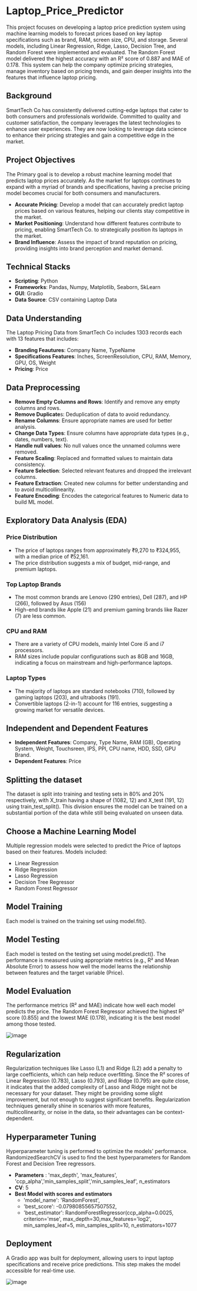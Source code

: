 # Laptop_Price_Predictor
This project focuses on developing a laptop price prediction system using machine learning models to forecast prices based on key laptop specifications such as brand, RAM, screen size, CPU, and storage. Several models, including Linear Regression, Ridge, Lasso, Decision Tree, and Random Forest were implemented and evaluated. The Random Forest model delivered the highest accuracy with an R² score of 0.887 and MAE of 0.178.
This system can help the company optimize pricing strategies, manage inventory based on pricing trends, and gain deeper insights into the features that influence laptop pricing.

## Background
SmartTech Co has consistently delivered cutting-edge laptops that cater to both consumers and professionals worldwide. Committed to quality and customer satisfaction, the company leverages the latest technologies to enhance user experiences. They are now looking to leverage data science to enhance their pricing strategies and gain a competitive edge in the market.

## Project Objectives
The Primary goal is to develop a robust machine learning model that predicts laptop prices accurately. As the market for laptops continues to expand with a myriad of brands and specifications, having a precise pricing model becomes crucial for both consumers and manufacturers.
- **Accurate Pricing**: Develop a model that can accurately predict laptop prices based on various features, helping our clients stay competitive in the market.
- **Market Positioning**: Understand how different features contribute to pricing, enabling SmartTech Co. to strategically position its laptops in the market.
- **Brand Influence**: Assess the impact of brand reputation on pricing, providing insights into brand perception and market demand.


## Technical Stacks
- **Scripting**: Python
- **Frameworks**: Pandas, Numpy, Matplotlib, Seaborn, SkLearn
- **GUI**: Gradio
- **Data Source**: CSV containing Laptop Data

## Data Understanding
The Laptop Pricing Data from SmartTech Co includes 1303 records each with 13 features that includes:
- **Branding Feautures**: Company Name, TypeName
- **Specifications Features**: Inches, ScreenResolution, CPU, RAM, Memory, GPU, OS, Weight
- **Pricing**: Price

## Data Preprocessing
- **Remove Empty Columns and Rows**: Identify and remove any empty columns and rows.
- **Remove Duplicate**s: Deduplication of data to avoid redundancy.
- **Rename Columns**: Ensure appropriate names are used for better analysis.
- **Change Data Types**: Ensure columns have appropriate data types (e.g., dates, numbers, text).
- **Handle null values**: No null values once the unnamed columns were removed.
- **Feature Scaling**: Replaced and formatted values to maintain data consistency.
- **Feature Selection**: Selected relevant features and dropped the irrelevant columns.
- **Feature Extraction**: Created new columns for better understanding and to avoid multicollinearity.
- **Feature Encoding**: Encodes the categorical features to Numeric data to build ML model.

## Exploratory Data Analysis (EDA)
### Price Distribution
  - The price of laptops ranges from approximately ₹9,270 to ₹324,955, with a median price of ₹52,161.
  - The price distribution suggests a mix of budget, mid-range, and premium laptops.
### Top Laptop Brands
  - The most common brands are Lenovo (290 entries), Dell (287), and HP (266), followed by Asus (156) 
  - High-end brands like Apple (21) and premium gaming brands like Razer (7) are less common.
### CPU and RAM
  - There are a variety of CPU models, mainly Intel Core i5 and i7 processors.
  - RAM sizes include popular configurations such as 8GB and 16GB, indicating a focus on mainstream and high-performance laptops.
### Laptop Types
  - The majority of laptops are standard notebooks (710), followed by gaming laptops (203), and ultrabooks (191).
  - Convertible laptops (2-in-1) account for 116 entries, suggesting a growing market for versatile devices.

## Independent and Dependent Features
- **Independent Features**: Company, Type Name, RAM (GB), Operating System, Weight, Touchsreen, IPS, PPI, CPU name, HDD, SSD, GPU Brand.
- **Dependent Features**: Price

## Splitting the dataset
The dataset is split into training and testing sets in 80% and 20% respectively, with X_train having a shape of (1082, 12) and X_test (191, 12) using train_test_split(). This division ensures the model can be trained on a substantial portion of the data while still being evaluated on unseen data.

## Choose a Machine Learning Model
Multiple regression models were selected to predict the Price of laptops based on their features. Models included:
- Linear Regression
- Ridge Regression
- Lasso Regression
- Decision Tree Regressor
- Random Forest Regressor

## Model Training
Each model is trained on the training set using model.fit().

## Model Testing
Each model is tested on the testing set using model.predict(). The performance is measured using appropriate metrics (e.g., R² and Mean Absolute Error) to assess how well the model learns the relationship between features and the target variable (Price).

## Model Evaluation
The performance metrics (R² and MAE) indicate how well each model predicts the price. The Random Forest Regressor achieved the highest R² score (0.855) and the lowest MAE (0.178), indicating it is the best model among those tested.

![image](https://github.com/user-attachments/assets/90f3a52b-a58c-4cf4-8c2b-567f4d244248)

## Regularization
Regularization techniques like Lasso (L1) and Ridge (L2) add a penalty to large coefficients, which can help reduce overfitting. Since the R² scores of Linear Regression (0.783), Lasso (0.793), and Ridge (0.795) are quite close, it indicates that the added complexity of Lasso and Ridge might not be necessary for your dataset. They might be providing some slight improvement, but not enough to suggest significant benefits. Regularization techniques generally shine in scenarios with more features, multicollinearity, or noise in the data, so their advantages can be context-dependent.

## Hyperparameter Tuning
Hyperparameter tuning is performed to optimize the models' performance. RandomizedSearchCV is used to find the best hyperparameters for Random Forest and Decision Tree regressors.
- **Parameters** : 'max_depth', 'max_features', 'ccp_alpha','min_samples_split','min_samples_leaf', n_estimators
- **CV**: 5
- **Best Model with scores and estimators**
  - 'model_name': 'RandomForest',
  - 'best_score': -0.07980855657507552,
  - 'best_estimator': RandomForestRegressor(ccp_alpha=0.0025, criterion='mse', max_depth=30,max_features='log2', min_samples_leaf=5, min_samples_split=10, n_estimators=1077

## Deployment
A Gradio app was built for deployment, allowing users to input laptop specifications and receive price predictions. This step makes the model accessible for real-time use.

![image](https://github.com/user-attachments/assets/8dcdb8da-6f9d-46fb-a3c0-6c1aa427c9df)

